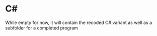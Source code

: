 # C#
While empty for now, it will contain the recoded C# variant as well as a subfolder for a completed program
